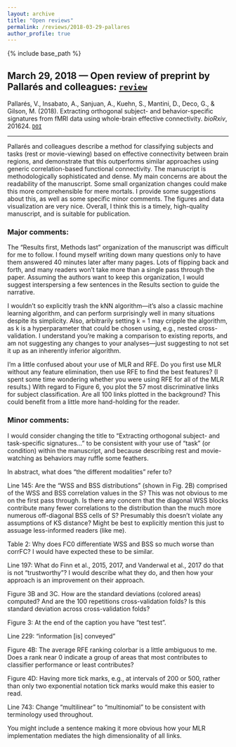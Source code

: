 ```yaml
---
layout: archive
title: "Open reviews"
permalink: /reviews/2018-03-29-pallares
author_profile: true
---
```


{% include base_path %}

## March 29, 2018 &mdash; Open review of preprint by Pallarés and colleagues: [`review`](https://snastase.github.io/reviews/2018-03-29-pallares)
Pallarés, V., Insabato, A., Sanjuan, A., Kuehn, S., Mantini, D., Deco, G., & Gilson, M. (2018). Extracting orthogonal subject- and behavior-specific signatures from fMRI data using whole-brain effective connectivity. *bioRxiv*, 201624. [`DOI`](https://doi.org/10.1101/201624)

---

Pallarés and colleagues describe a method for classifying subjects and tasks (rest or movie-viewing) based on effective connectivity between brain regions, and demonstrate that this outperforms similar approaches using generic correlation-based functional connectivity. The manuscript is methodologically sophisticated and dense. My main concerns are about the readability of the manuscript. Some small organization changes could make this more comprehensible for mere mortals. I provide some suggestions about this, as well as some specific minor comments. The figures and data visualization are very nice. Overall, I think this is a timely, high-quality manuscript, and is suitable for publication.

### Major comments:

The “Results first, Methods last” organization of the manuscript was difficult for me to follow. I found myself writing down many questions only to have them answered 40 minutes later after many pages. Lots of flipping back and forth, and many readers won’t take more than a single pass through the paper. Assuming the authors want to keep this organization, I would suggest interspersing a few sentences in the Results section to guide the narrative. 

I wouldn’t so explicitly trash the kNN algorithm—it’s also a classic machine learning algorithm, and can perform surprisingly well in many situations despite its simplicity. Also, arbitrarily setting k = 1 may cripple the algorithm, as k is a hyperparameter that could be chosen using, e.g., nested cross-validation. I understand you’re making a comparison to existing reports, and am not suggesting any changes to your analyses—just suggesting to not set it up as an inherently inferior algorithm.

I’m a little confused about your use of MLR and RFE. Do you first use MLR without any feature elimination, then use RFE to find the best features? (I spent some time wondering whether you were using RFE for all of the MLR results.) With regard to Figure 6, you plot the 57 most discriminative links for subject classification. Are all 100 links plotted in the background? This could benefit from a little more hand-holding for the reader.

### Minor comments:

I would consider changing the title to “Extracting orthogonal subject- and task-specific signatures…” to be consistent with your use of “task” (or condition) within the manuscript, and because describing rest and movie-watching as behaviors may ruffle some feathers.

In abstract, what does “the different modalities” refer to?

Line 145: Are the “WSS and BSS distributions” (shown in Fig. 2B) comprised of the WSS and BSS correlation values in the S? This was not obvious to me on the first pass through. Is there any concern that the diagonal WSS blocks contribute many fewer correlations to the distribution than the much more numerous off-diagonal BSS cells of S? Presumably this doesn’t violate any assumptions of KS distance? Might be best to explicitly mention this just to assuage less-informed readers (like me).

Table 2: Why does FC0 differentiate WSS and BSS so much worse than corrFC? I would have expected these to be similar.

Line 197: What do Finn et al., 2015, 2017, and Vanderwal et al., 2017 do that is not “trustworthy”? I would describe what they do, and then how your approach is an improvement on their approach.

Figure 3B and 3C. How are the standard deviations (colored areas) computed? And are the 100 repetitions cross-validation folds? Is this standard deviation across cross-validation folds?

Figure 3: At the end of the caption you have “test test”.

Line 229: “information [is] conveyed”

Figure 4B: The average RFE ranking colorbar is a little ambiguous to me. Does a rank near 0 indicate a group of areas that most contributes to classifier performance or least contributes?

Figure 4D: Having more tick marks, e.g., at intervals of 200 or 500, rather than only two exponential notation tick marks would make this easier to read.

Line 743: Change “multilinear” to “multinomial” to be consistent with terminology used throughout.

You might include a sentence making it more obvious how your MLR implementation mediates the high dimensionality of all links.

